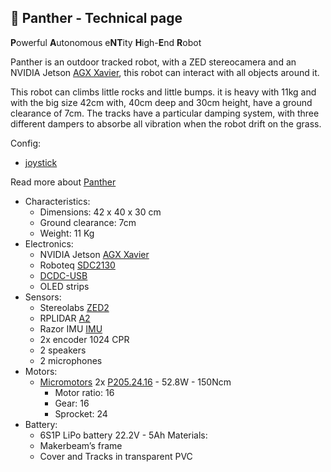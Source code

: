 ## :tiger2: Panther - Technical page

**P**owerful **A**utonomous e**NT**ity **H**igh-**E**nd **R**obot

Panther is an outdoor tracked robot, with a ZED stereocamera and an NVIDIA Jetson [AGX Xavier], this robot can interact with all objects around it.

This robot can climbs little rocks and little bumps. it is heavy with 11kg and with the big size 42cm with, 40cm deep and 30cm height, have a ground clearance of 7cm. The tracks have a particular damping system, with three different dampers to absorbe all vibration when the robot drift on the grass.

Config:
 - [joystick](joystick.md)

Read more about [Panther]

- Characteristics:
  - Dimensions: 42 x 40 x 30 cm
  - Ground clearance: 7cm
  - Weight: 11 Kg
- Electronics:
  - NVIDIA Jetson [AGX Xavier]
  - Roboteq [SDC2130]
  - [DCDC-USB]
  - OLED strips
- Sensors:
  - Stereolabs [ZED2]
  - RPLIDAR [A2]
  - Razor IMU [IMU]
  - 2x encoder 1024 CPR
  - 2 speakers
  - 2 microphones
- Motors:
  - [Micromotors] 2x [P205.24.16] - 52.8W - 150Ncm
    * Motor ratio: 16
    * Gear: 16
    * Sprocket: 24
- Battery:
  - 6S1P LiPo battery 22.2V - 5Ah
Materials:
  - Makerbeam’s frame
  - Cover and Tracks in transparent PVC

[Panther]: http://rnext.it/panther/

[AGX Xavier]: https://developer.nvidia.com/embedded/jetson-agx-xavier-developer-kit
[TX2]: http://www.nvidia.com/object/embedded-systems-dev-kits-modules.html
[Micromotors]: http://www.micromotors.eu/micro_motors_eng.html
[P205.24.16]: http://www.micromotors.eu/planetary_gear_motor_p205.html
[SDC2130]: https://www.roboteq.com/index.php/roboteq-products-and-services/brushed-dc-motor-controllers/249/sdc21xx-family
[Stereolabs]: https://www.stereolabs.com/
[ZED2]: https://www.stereolabs.com/zed-2/
[A2]: https://www.slamtec.com/en/Lidar/A2
[ROS]: http://www.ros.org/
[DCDC-USB]: https://www.mini-box.com/DCDC-USB?sc=8&category=981
[IMU]: http://wiki.ros.org/razor_imu_9dof

